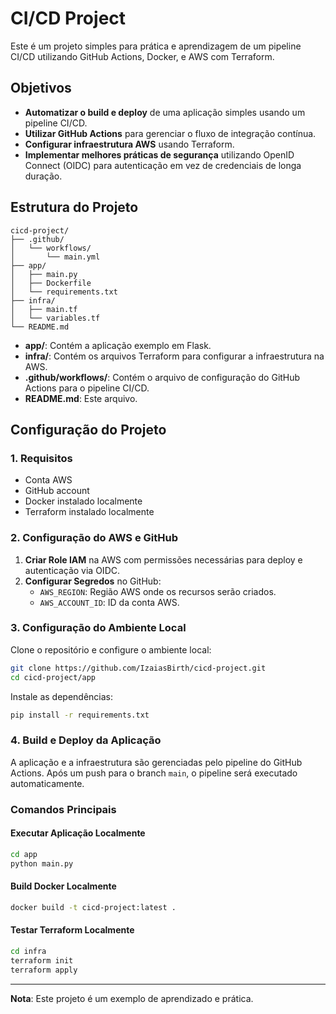 
# CI/CD Project

Este é um projeto simples para prática e aprendizagem de um pipeline CI/CD utilizando GitHub Actions, Docker, e AWS com Terraform. 

## Objetivos

- **Automatizar o build e deploy** de uma aplicação simples usando um pipeline CI/CD.
- **Utilizar GitHub Actions** para gerenciar o fluxo de integração contínua.
- **Configurar infraestrutura AWS** usando Terraform.
- **Implementar melhores práticas de segurança** utilizando OpenID Connect (OIDC) para autenticação em vez de credenciais de longa duração.

## Estrutura do Projeto

```
cicd-project/
├── .github/
│   └── workflows/
│       └── main.yml
├── app/
│   ├── main.py
│   ├── Dockerfile
│   └── requirements.txt
├── infra/
│   ├── main.tf
│   └── variables.tf
└── README.md
```

- **app/**: Contém a aplicação exemplo em Flask.
- **infra/**: Contém os arquivos Terraform para configurar a infraestrutura na AWS.
- **.github/workflows/**: Contém o arquivo de configuração do GitHub Actions para o pipeline CI/CD.
- **README.md**: Este arquivo.

## Configuração do Projeto

### 1. Requisitos

- Conta AWS
- GitHub account
- Docker instalado localmente
- Terraform instalado localmente

### 2. Configuração do AWS e GitHub

1. **Criar Role IAM** na AWS com permissões necessárias para deploy e autenticação via OIDC.
2. **Configurar Segredos** no GitHub:
   - `AWS_REGION`: Região AWS onde os recursos serão criados.
   - `AWS_ACCOUNT_ID`: ID da conta AWS.

### 3. Configuração do Ambiente Local

Clone o repositório e configure o ambiente local:

```bash
git clone https://github.com/IzaiasBirth/cicd-project.git
cd cicd-project/app
```

Instale as dependências:

```bash
pip install -r requirements.txt
```

### 4. Build e Deploy da Aplicação

A aplicação e a infraestrutura são gerenciadas pelo pipeline do GitHub Actions. Após um push para o branch `main`, o pipeline será executado automaticamente.

### Comandos Principais

#### Executar Aplicação Localmente

```bash
cd app
python main.py
```

#### Build Docker Localmente

```bash
docker build -t cicd-project:latest .
```

#### Testar Terraform Localmente

```bash
cd infra
terraform init
terraform apply
```


---

**Nota**: Este projeto é um exemplo de aprendizado e prática. 